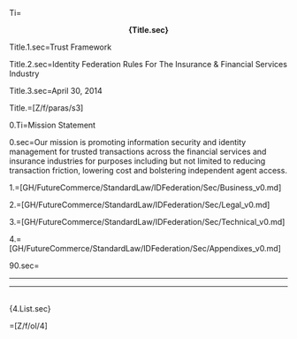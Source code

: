 Ti=<center><b>{Title.sec}</b></center>

Title.1.sec=Trust Framework

Title.2.sec=Identity Federation Rules For The Insurance & Financial Services Industry

Title.3.sec=April 30, 2014

Title.=[Z/f/paras/s3]

0.Ti=Mission Statement

0.sec=Our mission is promoting information security and identity management for trusted transactions across the financial services and insurance industries for purposes including but not limited to reducing transaction friction, lowering cost and bolstering independent agent access.

1.=[GH/FutureCommerce/StandardLaw/IDFederation/Sec/Business_v0.md]

2.=[GH/FutureCommerce/StandardLaw/IDFederation/Sec/Legal_v0.md]

3.=[GH/FutureCommerce/StandardLaw/IDFederation/Sec/Technical_v0.md]

4.=[GH/FutureCommerce/StandardLaw/IDFederation/Sec/Appendixes_v0.md]

90.sec=<hr><hr><br>{4.List.sec}
  
=[Z/f/ol/4]